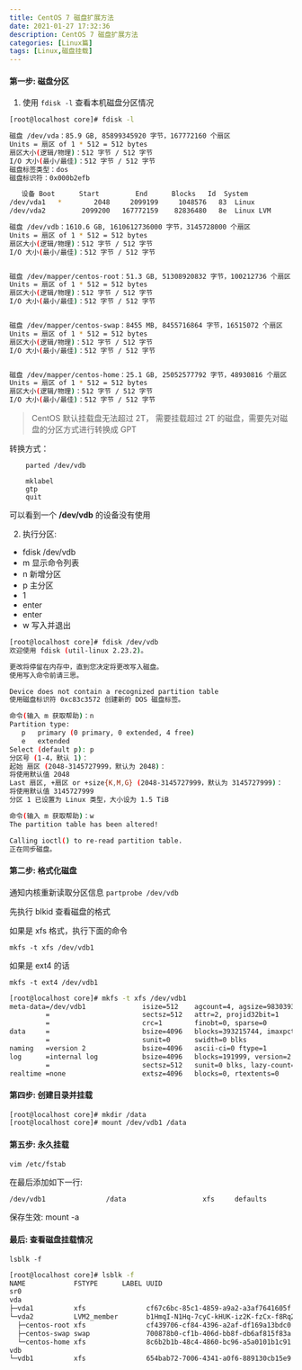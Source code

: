 ```yaml
---
title: CentOS 7 磁盘扩展方法
date: 2021-01-27 17:32:36
description: CentOS 7 磁盘扩展方法
categories: [Linux篇]
tags: [Linux,磁盘挂载]
---
```


<!-- more -->
#### 第一步:	磁盘分区

1. 使用 `fdisk -l` 查看本机磁盘分区情况

```bash
[root@localhost core]# fdisk -l

磁盘 /dev/vda：85.9 GB, 85899345920 字节，167772160 个扇区
Units = 扇区 of 1 * 512 = 512 bytes
扇区大小(逻辑/物理)：512 字节 / 512 字节
I/O 大小(最小/最佳)：512 字节 / 512 字节
磁盘标签类型：dos
磁盘标识符：0x000b2efb

   设备 Boot      Start         End      Blocks   Id  System
/dev/vda1   *        2048     2099199     1048576   83  Linux
/dev/vda2         2099200   167772159    82836480   8e  Linux LVM

磁盘 /dev/vdb：1610.6 GB, 1610612736000 字节，3145728000 个扇区
Units = 扇区 of 1 * 512 = 512 bytes
扇区大小(逻辑/物理)：512 字节 / 512 字节
I/O 大小(最小/最佳)：512 字节 / 512 字节


磁盘 /dev/mapper/centos-root：51.3 GB, 51308920832 字节，100212736 个扇区
Units = 扇区 of 1 * 512 = 512 bytes
扇区大小(逻辑/物理)：512 字节 / 512 字节
I/O 大小(最小/最佳)：512 字节 / 512 字节


磁盘 /dev/mapper/centos-swap：8455 MB, 8455716864 字节，16515072 个扇区
Units = 扇区 of 1 * 512 = 512 bytes
扇区大小(逻辑/物理)：512 字节 / 512 字节
I/O 大小(最小/最佳)：512 字节 / 512 字节


磁盘 /dev/mapper/centos-home：25.1 GB, 25052577792 字节，48930816 个扇区
Units = 扇区 of 1 * 512 = 512 bytes
扇区大小(逻辑/物理)：512 字节 / 512 字节
I/O 大小(最小/最佳)：512 字节 / 512 字节
```


> CentOS 默认挂载盘无法超过 2T， 需要挂载超过 2T 的磁盘，需要先对磁盘的分区方式进行转换成 GPT

转换方式：

```shell
    parted /dev/vdb
    
    mklabel
    gtp
    quit

```


可以看到一个 **/dev/vdb** 的设备没有使用

2. 执行分区:
  - fdisk /dev/vdb
  -  m   显示命令列表
  -   n   新增分区
  -  p 主分区
  -   1
  -   enter
  -   enter
  -  w 写入并退出

```bash
[root@localhost core]# fdisk /dev/vdb
欢迎使用 fdisk (util-linux 2.23.2)。

更改将停留在内存中，直到您决定将更改写入磁盘。
使用写入命令前请三思。

Device does not contain a recognized partition table
使用磁盘标识符 0xc83c3572 创建新的 DOS 磁盘标签。

命令(输入 m 获取帮助)：n
Partition type:
   p   primary (0 primary, 0 extended, 4 free)
   e   extended
Select (default p): p
分区号 (1-4，默认 1)：
起始 扇区 (2048-3145727999，默认为 2048)：
将使用默认值 2048
Last 扇区, +扇区 or +size{K,M,G} (2048-3145727999，默认为 3145727999)：
将使用默认值 3145727999
分区 1 已设置为 Linux 类型，大小设为 1.5 TiB

命令(输入 m 获取帮助)：w
The partition table has been altered!

Calling ioctl() to re-read partition table.
正在同步磁盘。
```



#### 第二步: 格式化磁盘
通知内核重新读取分区信息 `partprobe /dev/vdb`

先执行 blkid 查看磁盘的格式

如果是 xfs 格式，执行下面的命令

`mkfs -t xfs /dev/vdb1`

如果是 ext4 的话

`mkfs -t ext4 /dev/vdb1`

```bash
[root@localhost core]# mkfs -t xfs /dev/vdb1
meta-data=/dev/vdb1              isize=512    agcount=4, agsize=98303936 blks
         =                       sectsz=512   attr=2, projid32bit=1
         =                       crc=1        finobt=0, sparse=0
data     =                       bsize=4096   blocks=393215744, imaxpct=5
         =                       sunit=0      swidth=0 blks
naming   =version 2              bsize=4096   ascii-ci=0 ftype=1
log      =internal log           bsize=4096   blocks=191999, version=2
         =                       sectsz=512   sunit=0 blks, lazy-count=1
realtime =none                   extsz=4096   blocks=0, rtextents=0
```



#### 第四步: 创建目录并挂载

```bash
[root@localhost core]# mkdir /data
[root@localhost core]# mount /dev/vdb1 /data
```



#### 第五步: 永久挂载

`vim /etc/fstab`

在最后添加如下一行:

```bash
/dev/vdb1               /data                   xfs     defaults        0 0
```

保存生效: mount -a



#### 最后: 查看磁盘挂载情况

`lsblk -f`

```bash
[root@localhost core]# lsblk -f
NAME            FSTYPE      LABEL UUID                                   MOUNTPOINT
sr0                                                                      
vda                                                                      
├─vda1          xfs               cf67c6bc-85c1-4859-a9a2-a3af7641605f   /boot
└─vda2          LVM2_member       b1HmqI-N1Hq-7cyC-kHUK-iz2K-fzCx-f8Rq2T 
  ├─centos-root xfs               cf439706-cf84-4396-a2af-df169a13bdc0   /
  ├─centos-swap swap              700878b0-cf1b-406d-bb8f-db6af815f83a   [SWAP]
  └─centos-home xfs               8c6b2b1b-48c4-4860-bc96-a5a0101b1c91   /home
vdb                                                                      
└─vdb1          xfs               654bab72-7006-4341-a0f6-889130cb15e9   /data
```



